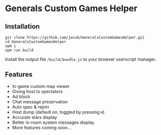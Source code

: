 # Generals Custom Games Helper

## Installation

```shell
git clone https://github.com/jwcub/GeneralsCustomGamesHelper.git
cd GeneralsCustomGamesHelper
npm i
npm run build
```

Install the output file `/build/bundle.js` to your browser userscript manager.

## Features

- In-game custom map viewer
- Giving host to spectators
- Ad block
- Chat message preservation
- Auto spec & rejoin
- Host dump (default on, toggled by pressing `H`)
- Accurate stars display
- Better in-room system messages display
- More features coming soon...
